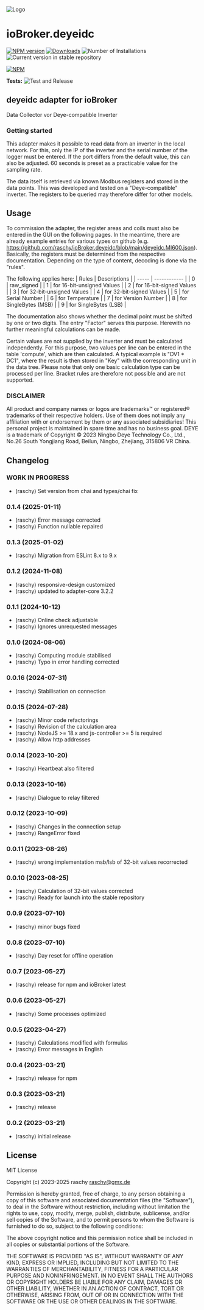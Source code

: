 ![Logo](admin/deyeidc.png)

# ioBroker.deyeidc

[![NPM version](https://img.shields.io/npm/v/iobroker.deyeidc.svg)](https://www.npmjs.com/package/iobroker.deyeidc)
[![Downloads](https://img.shields.io/npm/dm/iobroker.deyeidc.svg)](https://www.npmjs.com/package/iobroker.deyeidc)
![Number of Installations](https://iobroker.live/badges/deyeidc-installed.svg)
![Current version in stable repository](https://iobroker.live/badges/deyeidc-stable.svg)

[![NPM](https://nodei.co/npm/iobroker.deyeidc.png?downloads=true)](https://nodei.co/npm/iobroker.deyeidc/)

**Tests:** ![Test and Release](https://github.com/rasyxh/ioBroker.deyeidc/workflows/Test%20and%20Release/badge.svg)

## deyeidc adapter for ioBroker

Data Collector vor Deye-compatible Inverter

### Getting started

This adapter makes it possible to read data from an inverter in the local network. For this, only the IP of the inverter and the serial number of the logger must be entered. If the port differs from the default value, this can also be adjusted. 60 seconds is preset as a practicable value for the sampling rate.

The data itself is retrieved via known Modbus registers and stored in the data points. This was developed and tested on a "Deye-compatible" inverter. The registers to be queried may therefore differ for other models.

## Usage

To commission the adapter, the register areas and coils must also be entered in the GUI on the following pages. In the meantime, there are already example entries for various types on github (e.g. https://github.com/raschy/ioBroker.deyeidc/blob/main/deyeidc.MI600.json).
Basically, the registers must be determined from the respective documentation. Depending on the type of content, decoding is done via the "rules".

The following applies here:
| Rules | Descriptions |
| ----- | ------------ |
| 0 | raw_signed |
| 1 | for 16-bit-unsigned Values |
| 2 | for 16-bit-signed Values |
| 3 | for 32-bit-unsigned Values |
| 4 | for 32-bit-signed Values |
| 5 | for Serial Number |
| 6 | for Temperature |
| 7 | for Version Number |
| 8 | for SingleBytes (MSB) |
| 9 | for SingleBytes (LSB) |

The documentation also shows whether the decimal point must be shifted by one or two digits. The entry "Factor" serves this purpose. Herewith no further meaningful calculations can be made.

Certain values are not supplied by the inverter and must be calculated independently. For this purpose, two values per line can be entered in the table 'compute', which are then calculated.
A typical example is "DV1 \* DC1", where the result is then stored in "Key" with the corresponding unit in the data tree. Please note that only one basic calculation type can be processed per line. Bracket rules are therefore not possible and are not supported.

### DISCLAIMER

All product and company names or logos are trademarks™ or registered® trademarks of their respective holders. Use of them does not imply any affiliation with or endorsement by them or any associated subsidiaries! This personal project is maintained in spare time and has no business goal. DEYE is a trademark of Copyright © 2023 Ningbo Deye Technology Co., Ltd., No.26 South Yongjiang Road, Beilun, Ningbo, Zhejiang, 315806 VR China.

## Changelog

<!--
	Placeholder for the next version (at the beginning of the line):
	### **WORK IN PROGRESS**
-->

### **WORK IN PROGRESS**

- (raschy) Set version from chai and types/chai fix

### 0.1.4 (2025-01-11)

- (raschy) Error message corrected
- (raschy) Function nullable repaired

### 0.1.3 (2025-01-02)

- (raschy) Migration from ESLint 8.x to 9.x

### 0.1.2 (2024-11-08)

- (raschy) responsive-design customized
- (raschy) updated to adapter-core 3.2.2

### 0.1.1 (2024-10-12)

- (raschy) Online check adjustable
- (raschy) Ignores unrequested messages

### 0.1.0 (2024-08-06)

- (raschy) Computing module stabilised
- (raschy) Typo in error handling corrected

### 0.0.16 (2024-07-31)

- (raschy) Stabilisation on connection

### 0.0.15 (2024-07-28)

- (raschy) Minor code refactorings
- (raschy) Revision of the calculation area
- (raschy) NodeJS >= 18.x and js-controller >= 5 is required
- (raschy) Allow http addresses

### 0.0.14 (2023-10-20)

- (raschy) Heartbeat also filtered

### 0.0.13 (2023-10-16)

- (raschy) Dialogue to relay filtered

### 0.0.12 (2023-10-09)

- (raschy) Changes in the connection setup
- (raschy) RangeError fixed

### 0.0.11 (2023-08-26)

- (raschy) wrong implementation msb/lsb of 32-bit values recorrected

### 0.0.10 (2023-08-25)

- (raschy) Calculation of 32-bit values corrected
- (raschy) Ready for launch into the stable repository

### 0.0.9 (2023-07-10)

- (raschy) minor bugs fixed

### 0.0.8 (2023-07-10)

- (raschy) Day reset for offline operation

### 0.0.7 (2023-05-27)

- (raschy) release for npm and ioBroker latest

### 0.0.6 (2023-05-27)

- (raschy) Some processes optimized

### 0.0.5 (2023-04-27)

- (raschy) Calculations modified with formulas
- (raschy) Error messages in English

### 0.0.4 (2023-03-21)

- (raschy) release for npm

### 0.0.3 (2023-03-21)

- (raschy) release

### 0.0.2 (2023-03-21)

- (raschy) initial release

## License

MIT License

Copyright (c) 2023-2025 raschy <raschy@gmx.de>

Permission is hereby granted, free of charge, to any person obtaining a copy
of this software and associated documentation files (the "Software"), to deal
in the Software without restriction, including without limitation the rights
to use, copy, modify, merge, publish, distribute, sublicense, and/or sell
copies of the Software, and to permit persons to whom the Software is
furnished to do so, subject to the following conditions:

The above copyright notice and this permission notice shall be included in all
copies or substantial portions of the Software.

THE SOFTWARE IS PROVIDED "AS IS", WITHOUT WARRANTY OF ANY KIND, EXPRESS OR
IMPLIED, INCLUDING BUT NOT LIMITED TO THE WARRANTIES OF MERCHANTABILITY,
FITNESS FOR A PARTICULAR PURPOSE AND NONINFRINGEMENT. IN NO EVENT SHALL THE
AUTHORS OR COPYRIGHT HOLDERS BE LIABLE FOR ANY CLAIM, DAMAGES OR OTHER
LIABILITY, WHETHER IN AN ACTION OF CONTRACT, TORT OR OTHERWISE, ARISING FROM,
OUT OF OR IN CONNECTION WITH THE SOFTWARE OR THE USE OR OTHER DEALINGS IN THE
SOFTWARE.
